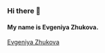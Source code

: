 ### Hi there 👋

#### My name is Evgeniya Zhukova.

<div class="badge-base LI-profile-badge" data-locale="en_US" data-size="large" data-theme="light" data-type="HORIZONTAL" data-vanity="evgeniya-zhukova" data-version="v1"><a class="badge-base__link LI-simple-link" href="https://ca.linkedin.com/in/evgeniya-zhukova?trk=profile-badge">Evgeniya Zhukova</a></div>
                         
              
              

<!--

- 🔭 I’m currently working on ...
- 🌱 I’m currently learning ...
- 👯 I’m looking to collaborate on ...
- 🤔 I’m looking for help with ...
- 💬 Ask me about ...
- 📫 How to reach me: ...
- 😄 Pronouns: ...
- ⚡ Fun fact: ...
-->

